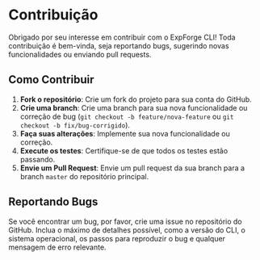 # Contribuição

Obrigado por seu interesse em contribuir com o ExpForge CLI! Toda contribuição é bem-vinda, seja reportando bugs, sugerindo novas funcionalidades ou enviando pull requests.

## Como Contribuir

1.  **Fork o repositório**: Crie um fork do projeto para sua conta do GitHub.
2.  **Crie uma branch**: Crie uma branch para sua nova funcionalidade ou correção de bug (`git checkout -b feature/nova-feature` ou `git checkout -b fix/bug-corrigido`).
3.  **Faça suas alterações**: Implemente sua nova funcionalidade ou correção.
4.  **Execute os testes**: Certifique-se de que todos os testes estão passando.
5.  **Envie um Pull Request**: Envie um pull request da sua branch para a branch `master` do repositório principal.

## Reportando Bugs

Se você encontrar um bug, por favor, crie uma issue no repositório do GitHub. Inclua o máximo de detalhes possível, como a versão do CLI, o sistema operacional, os passos para reproduzir o bug e qualquer mensagem de erro relevante.

